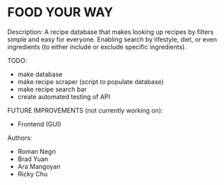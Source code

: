 # FOOD YOUR WAY

Description:
A recipe database that makes looking up recipes by filters simple and easy for everyone. Enabling search by lifestyle, diet, or even ingredients (to either include or exclude specific ingredients). 

TODO:
- make database
- make recipe scraper (script to populate database)
- make recipe search bar
- create automated testing of API

FUTURE IMPROVEMENTS (not currently working on):
- Frontend (GUI)

Authors:
- Roman Negri
- Brad Yuan
- Ara Mangoyan
- Ricky Chu
